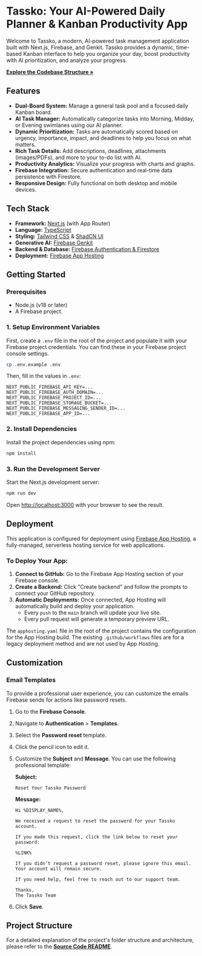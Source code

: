# Tassko: Your AI-Powered Daily Planner & Kanban Productivity App

Welcome to Tassko, a modern, AI-powered task management application built with Next.js, Firebase, and Genkit. Tassko provides a dynamic, time-based Kanban interface to help you organize your day, boost productivity with AI prioritization, and analyze your progress.

[**Explore the Codebase Structure &raquo;**](./src/README.md)

## Features

-   **Dual-Board System:** Manage a general task pool and a focused daily Kanban board.
-   **AI Task Manager:** Automatically categorize tasks into Morning, Midday, or Evening swimlanes using our AI planner.
-   **Dynamic Prioritization:** Tasks are automatically scored based on urgency, importance, impact, and deadlines to help you focus on what matters.
-   **Rich Task Details:** Add descriptions, deadlines, attachments (images/PDFs), and more to your to-do list with AI.
-   **Productivity Analytics:** Visualize your progress with charts and graphs.
-   **Firebase Integration:** Secure authentication and real-time data persistence with Firestore.
-   **Responsive Design:** Fully functional on both desktop and mobile devices.

## Tech Stack

-   **Framework:** [Next.js](https://nextjs.org/) (with App Router)
-   **Language:** [TypeScript](https://www.typescriptlang.org/)
-   **Styling:** [Tailwind CSS](https://tailwindcss.com/) & [ShadCN UI](https://ui.shadcn.com/)
-   **Generative AI:** [Firebase Genkit](https://firebase.google.com/docs/genkit)
-   **Backend & Database:** [Firebase Authentication & Firestore](https://firebase.google.com/)
-   **Deployment:** [Firebase App Hosting](https://firebase.google.com/docs/app-hosting)

## Getting Started

### Prerequisites

-   Node.js (v18 or later)
-   A Firebase project.

### 1. Setup Environment Variables

First, create a `.env` file in the root of the project and populate it with your Firebase project credentials. You can find these in your Firebase project console settings.

```bash
cp .env.example .env
```

Then, fill in the values in `.env`:

```
NEXT_PUBLIC_FIREBASE_API_KEY=...
NEXT_PUBLIC_FIREBASE_AUTH_DOMAIN=...
NEXT_PUBLIC_FIREBASE_PROJECT_ID=...
NEXT_PUBLIC_FIREBASE_STORAGE_BUCKET=...
NEXT_PUBLIC_FIREBASE_MESSAGING_SENDER_ID=...
NEXT_PUBLIC_FIREBASE_APP_ID=...
```

### 2. Install Dependencies

Install the project dependencies using npm:

```bash
npm install
```

### 3. Run the Development Server

Start the Next.js development server:

```bash
npm run dev
```

Open [http://localhost:3000](http://localhost:3000) with your browser to see the result.

## Deployment

This application is configured for deployment using [Firebase App Hosting](https://firebase.google.com/docs/app-hosting), a fully-managed, serverless hosting service for web applications.

### To Deploy Your App:

1.  **Connect to GitHub:** Go to the Firebase App Hosting section of your Firebase console.
2.  **Create a Backend:** Click "Create backend" and follow the prompts to connect your GitHub repository.
3.  **Automatic Deployments:** Once connected, App Hosting will automatically build and deploy your application.
    -   Every `push` to the `main` branch will update your live site.
    -   Every pull request will generate a temporary preview URL.

The `apphosting.yaml` file in the root of the project contains the configuration for the App Hosting build. The existing `.github/workflows` files are for a legacy deployment method and are not used by App Hosting.

## Customization

### Email Templates

To provide a professional user experience, you can customize the emails Firebase sends for actions like password resets.

1.  Go to the **Firebase Console**.
2.  Navigate to **Authentication** > **Templates**.
3.  Select the **Password reset** template.
4.  Click the pencil icon to edit it.
5.  Customize the **Subject** and **Message**. You can use the following professional template:

    **Subject:**
    ```
    Reset Your Tassko Password
    ```

    **Message:**
    ```
    Hi %DISPLAY_NAME%,

    We received a request to reset the password for your Tassko account.

    If you made this request, click the link below to reset your password:

    %LINK%

    If you didn’t request a password reset, please ignore this email. Your account will remain secure.

    If you need help, feel free to reach out to our support team.

    Thanks,
    The Tassko Team
    ```
6.  Click **Save**.

## Project Structure

For a detailed explanation of the project's folder structure and architecture, please refer to the [**Source Code README**](./src/README.md).
